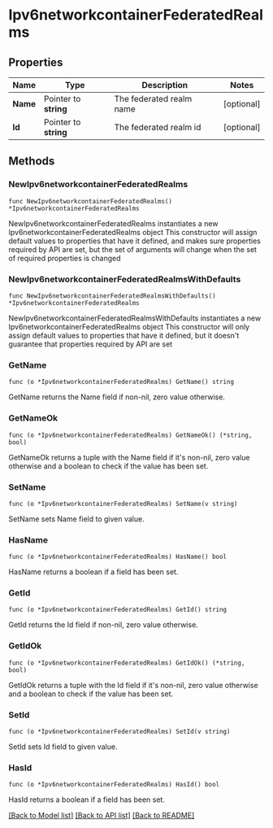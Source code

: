 # Ipv6networkcontainerFederatedRealms

## Properties

Name | Type | Description | Notes
------------ | ------------- | ------------- | -------------
**Name** | Pointer to **string** | The federated realm name | [optional] 
**Id** | Pointer to **string** | The federated realm id | [optional] 

## Methods

### NewIpv6networkcontainerFederatedRealms

`func NewIpv6networkcontainerFederatedRealms() *Ipv6networkcontainerFederatedRealms`

NewIpv6networkcontainerFederatedRealms instantiates a new Ipv6networkcontainerFederatedRealms object
This constructor will assign default values to properties that have it defined,
and makes sure properties required by API are set, but the set of arguments
will change when the set of required properties is changed

### NewIpv6networkcontainerFederatedRealmsWithDefaults

`func NewIpv6networkcontainerFederatedRealmsWithDefaults() *Ipv6networkcontainerFederatedRealms`

NewIpv6networkcontainerFederatedRealmsWithDefaults instantiates a new Ipv6networkcontainerFederatedRealms object
This constructor will only assign default values to properties that have it defined,
but it doesn't guarantee that properties required by API are set

### GetName

`func (o *Ipv6networkcontainerFederatedRealms) GetName() string`

GetName returns the Name field if non-nil, zero value otherwise.

### GetNameOk

`func (o *Ipv6networkcontainerFederatedRealms) GetNameOk() (*string, bool)`

GetNameOk returns a tuple with the Name field if it's non-nil, zero value otherwise
and a boolean to check if the value has been set.

### SetName

`func (o *Ipv6networkcontainerFederatedRealms) SetName(v string)`

SetName sets Name field to given value.

### HasName

`func (o *Ipv6networkcontainerFederatedRealms) HasName() bool`

HasName returns a boolean if a field has been set.

### GetId

`func (o *Ipv6networkcontainerFederatedRealms) GetId() string`

GetId returns the Id field if non-nil, zero value otherwise.

### GetIdOk

`func (o *Ipv6networkcontainerFederatedRealms) GetIdOk() (*string, bool)`

GetIdOk returns a tuple with the Id field if it's non-nil, zero value otherwise
and a boolean to check if the value has been set.

### SetId

`func (o *Ipv6networkcontainerFederatedRealms) SetId(v string)`

SetId sets Id field to given value.

### HasId

`func (o *Ipv6networkcontainerFederatedRealms) HasId() bool`

HasId returns a boolean if a field has been set.


[[Back to Model list]](../README.md#documentation-for-models) [[Back to API list]](../README.md#documentation-for-api-endpoints) [[Back to README]](../README.md)


